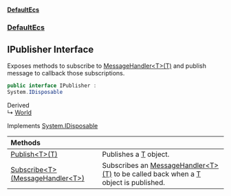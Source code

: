 #### [DefaultEcs](DefaultEcs.md 'DefaultEcs')
### [DefaultEcs](DefaultEcs.md#DefaultEcs 'DefaultEcs')
## IPublisher Interface
Exposes methods to subscribe to [MessageHandler&lt;T&gt;(T)](MessageHandler_T_(T).md 'DefaultEcs.MessageHandler&lt;T&gt;(T)') and publish message to callback those subscriptions.  
```csharp
public interface IPublisher :
System.IDisposable
```

Derived  
&#8627; [World](World.md 'DefaultEcs.World')  

Implements [System.IDisposable](https://docs.microsoft.com/en-us/dotnet/api/System.IDisposable 'System.IDisposable')  

| Methods | |
| :--- | :--- |
| [Publish&lt;T&gt;(T)](IPublisher_Publish_T_(T).md 'DefaultEcs.IPublisher.Publish&lt;T&gt;(T)') | Publishes a [T](IPublisher_Publish_T_(T).md#DefaultEcs_IPublisher_Publish_T_(T)_T 'DefaultEcs.IPublisher.Publish&lt;T&gt;(T).T') object.<br/> |
| [Subscribe&lt;T&gt;(MessageHandler&lt;T&gt;)](IPublisher_Subscribe_T_(MessageHandler_T_).md 'DefaultEcs.IPublisher.Subscribe&lt;T&gt;(DefaultEcs.MessageHandler&lt;T&gt;)') | Subscribes an [MessageHandler&lt;T&gt;(T)](MessageHandler_T_(T).md 'DefaultEcs.MessageHandler&lt;T&gt;(T)') to be called back when a [T](IPublisher_Subscribe_T_(MessageHandler_T_).md#DefaultEcs_IPublisher_Subscribe_T_(DefaultEcs_MessageHandler_T_)_T 'DefaultEcs.IPublisher.Subscribe&lt;T&gt;(DefaultEcs.MessageHandler&lt;T&gt;).T') object is published.<br/> |
